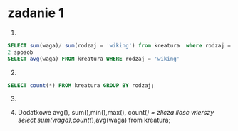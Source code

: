 # zadanie 1

1. 
```sql
SELECT sum(waga)/ sum(rodzaj = 'wiking') from kreatura  where rodzaj = 'wiking';
2 sposob
SELECT avg(waga) FROM kreatura WHERE rodzaj = 'wiking'
```
2.
```sql
SELECT count(*) FROM kreatura GROUP BY rodzaj;
```
3.

4. Dodatkowe
avg(), sum(),min(),max(), 
count(*) = zlicza ilosc wierszy
select sum(waga),count(*),avg(waga) from kreatura;
